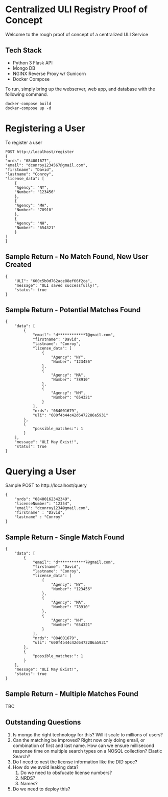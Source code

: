 # Centralized ULI Registry Proof of Concept
Welcome to the rough proof of concept of a centralized ULI Service


## Tech Stack
* Python 3 Flask API 
* Mongo DB
* NGINX Reverse Proxy w/ Gunicorn
* Docker Compose


To run, simply bring up the webserver, web app,  and database with the following command.

    docker-compose build
    docker-compose up -d

# Registering a User
To register a user

    POST http://localhost/register 
    {
    "nrds": "084001677",
    "email": "dconroy1234567@gmail.com",
    "firstname": "David",
    "lastname": "Conroy",
    "license_data": [
        {
        "Agency": "NY",
        "Number": "123456"
        },
        {
        "Agency": "MA",
        "Number": "78910"
        },
        {
        "Agency": "NH",
        "Number": "654321"
        }
    ]
    }

## Sample Return - No Match Found, New User Created
    {
        "ULI": "600c5b0d762ace88ef66f2ca",
        "message": "ULI saved successfully!",
        "status": true
    }
## Sample Return - Potential Matches Found

    {
        "data": [
            {
                "email": "d************7@gmail.com",
                "firstname": "David",
                "lastname": "Conroy",
                "license_data": [
                    {
                        "Agency": "NY",
                        "Number": "123456"
                    },
                    {
                        "Agency": "MA",
                        "Number": "78910"
                    },
                    {
                        "Agency": "NH",
                        "Number": "654321"
                    }
                ],
                "nrds": "084001679",
                "uli": "600f4b44c42d6472286a5931"
            },
            {
                "possible_matches:": 1
            }
        ],
        "message": "ULI May Exist!",
        "status": true
    }

# Querying a User
Sample POST to http://localhost/query

    {
        "nrds": "08400162342349", 
        "licenseNumber": "12354",
        "email": "dconroy1234@gmail.com",
        "firstname" : "David",
        "lastname" : "Conroy"
    }
## Sample Return - Single Match Found
    {
        "data": [
            {
                "email": "d************7@gmail.com",
                "firstname": "David",
                "lastname": "Conroy",
                "license_data": [
                    {
                        "Agency": "NY",
                        "Number": "123456"
                    },
                    {
                        "Agency": "MA",
                        "Number": "78910"
                    },
                    {
                        "Agency": "NH",
                        "Number": "654321"
                    }
                ],
                "nrds": "084001679",
                "uli": "600f4b44c42d6472286a5931"
            },
            {
                "possible_matches:": 1
            }
        ],
        "message": "ULI May Exist!",
        "status": true
    }

## Sample Return - Multiple Matches Found
TBC

## Outstanding Questions

1) Is mongo the right technology for this? Will it scale to millions of users?
2) Can the matching be improved? Right now only doing email, or combination of first and last name. How can we ensure millisecond response time on multiple search types on a NOSQL collection? Elastic Search?
3) Do I need to nest the license information like the DID spec?
4) How do we avoid leaking data?
   1) Do we need to obsfucate license numbers? 
   2) NRDS?
   3) Names?
5) Do we need to deploy this?